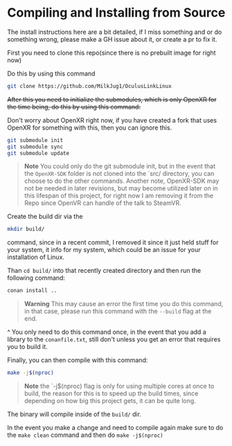 # Compiling and Installing from Source

The install instructions here are a bit detailed, if I miss something and or do something wrong, please make a GH issue about it, or create a pr to fix it.

First you need to clone this repo(since there is no prebuilt image for right now)

Do this by using this command

```sh
git clone https://github.com/MilkJug1/OculusLinkLinux
```

~~After this you need to initialize the submodules, which is only OpenXR for the time being, do this by using this command:~~

Don't worry about OpenXR right now, if you have created a fork that uses OpenXR for something with this, then you can ignore this.

```sh
git submodule init 
git submodule sync 
git submodule update 
```

> **Note**
> You could only do the git submodule init, but in the event that the `OpenXR-SDK` folder is not cloned into the `src/ directory, you can choose to do the other commands.
> Another note, OpenXR-SDK may not be needed in later revisions, but may become utilized later on in this lifespan of this project, for right now I am removing it from the Repo since OpenVR can handle of the talk to SteamVR.

Create the build dir via the

```sh
mkdir build/
```

command, since in a recent commit, I removed it since it just held stuff for your system, it info for my system, which could be an issue for your installation of Linux.

Than `cd build/` into that recently created directory and then run the following command:

```sh
conan install .. 
```

> **Warning**
> This may cause an error the first time you do this command, in that case, please run this command with the `--build` flag at the end.

^ You only need to do this command once, in the event that you add a library to the `conanfile.txt`, still don't unless you get an error that requires you to build it.

Finally, you can then compile with this command:

```sh
make -j$(nproc) 
```

> **Note**
> the `-j$(nproc) flag is only for using multiple cores at once to build, the reason for this is to speed up the build times, since depending on how big this project gets, it can be quite long.

The binary will compile inside of the `build/` dir.

In the event you make a change and need to compile again make sure to do the `make clean` command and then do `make -j$(nproc)`
